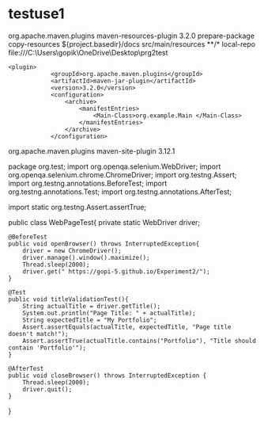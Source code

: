 # testuse1
<build>
        <plugins>
            <plugin>
                    <groupId>org.apache.maven.plugins</groupId>
                    <artifactId>maven-resources-plugin</artifactId>
                    <version>3.2.0</version>
                <executions>
                    <execution>
                        <phase>prepare-package</phase>
                        <goals>
                            <goal>copy-resources</goal>
                        </goals>
                        <configuration>
                            <outputDirectory>${project.basedir}/docs</outputDirectory>  <!--- deploy to /docs folder -->
                            <resources>
                            <resource>
                                <directory>src/main/resources</directory>
                                <includes>
                                    <include>**/*</include>  <!---Copy all files in src/main/resources -->
                                </includes>
                            </resource>
                            </resources>
                        </configuration>
                    </execution>
                </executions>
            </plugin>
         </plugins>
 </build>


<distributionManagement>
        <repository>
            <id>local-repo</id>
            <url>file:///C:\Users\gopik\OneDrive\Desktop\prg2test</url>
        </repository>
    </distributionManagement>

    <plugin>
                <groupId>org.apache.maven.plugins</groupId>
                <artifactId>maven-jar-plugin</artifactId>
                <version>3.2.0</version>
                <configuration>
                    <archive>
                        <manifestEntries>
                            <Main-Class>org.example.Main </Main-Class>
                        </manifestEntries>
                    </archive>
                </configuration>
 </plugin>


 <plugin>
                    <groupId>org.apache.maven.plugins</groupId>
                    <artifactId>maven-site-plugin</artifactId>
                    <version>3.12.1</version>
 </plugin>

package org.test;
import org.openqa.selenium.WebDriver;
import org.openqa.selenium.chrome.ChromeDriver;
import org.testng.Assert;
import org.testng.annotations.BeforeTest;
import org.testng.annotations.Test;
import org.testng.annotations.AfterTest;

import static org.testng.Assert.assertTrue;

public class WebPageTest{
    private static WebDriver driver;

    @BeforeTest
    public void openBrowser() throws InterruptedException{
        driver = new ChromeDriver();
        driver.manage().window().maximize();
        Thread.sleep(2000);
        driver.get(" https://gopi-5.github.io/Experiment2/");
    }

    @Test
    public void titleValidationTest(){
        String actualTitle = driver.getTitle();
        System.out.println("Page Title: " + actualTitle);
        String expectedTitle = "My Portfolio";
        Assert.assertEquals(actualTitle, expectedTitle, "Page title doesn't match!");
        Assert.assertTrue(actualTitle.contains("Portfolio"), "Title should contain 'Portfolio'");
    }

    @AfterTest
    public void closeBrowser() throws InterruptedException {
        Thread.sleep(2000);
        driver.quit();
    }
}

